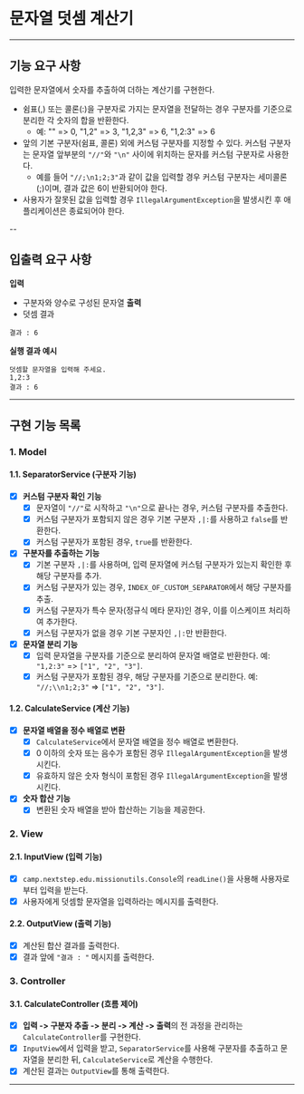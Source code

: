 # 문자열 덧셈 계산기

---
## 기능 요구 사항

입력한 문자열에서 숫자를 추출하여 더하는 계산기를 구현한다.

- 쉼표(,) 또는 콜론(:)을 구분자로 가지는 문자열을 전달하는 경우 구분자를 기준으로 분리한 각 숫자의 합을 반환한다.
    - 예: "" => 0, "1,2" => 3, "1,2,3" => 6, "1,2:3" => 6
- 앞의 기본 구분자(쉼표, 콜론) 외에 커스텀 구분자를 지정할 수 있다. 커스텀 구분자는 문자열 앞부분의 `"//"`와 `"\n"` 사이에 위치하는 문자를 커스텀 구분자로 사용한다.
    - 예를 들어 `"//;\n1;2;3"`과 같이 값을 입력할 경우 커스텀 구분자는 세미콜론(;)이며, 결과 값은 6이 반환되어야 한다.
- 사용자가 잘못된 값을 입력할 경우 `IllegalArgumentException`을 발생시킨 후 애플리케이션은 종료되어야 한다.

--
## 입출력 요구 사항

**입력**
- 구분자와 양수로 구성된 문자열
  **출력**
- 덧셈 결과
```
결과 : 6
```
**실행 결과 예시**
```
덧셈할 문자열을 입력해 주세요.
1,2:3
결과 : 6
```

---
## 구현 기능 목록

### 1. **Model**
#### 1.1. **SeparatorService (구분자 기능)**
- [x] **커스텀 구분자 확인 기능**
  - [x] 문자열이 `"//"`로 시작하고 `"\n"`으로 끝나는 경우, 커스텀 구분자를 추출한다.
  - [x] 커스텀 구분자가 포함되지 않은 경우 기본 구분자 `,|:`를 사용하고 `false`를 반환한다.
  - [x] 커스텀 구분자가 포함된 경우, `true`를 반환한다.

- [x] **구분자를 추출하는 기능**
  - [x] 기본 구분자 `,|:`를 사용하며, 입력 문자열에 커스텀 구분자가 있는지 확인한 후 해당 구분자를 추가.
  - [x] 커스텀 구분자가 있는 경우, `INDEX_OF_CUSTOM_SEPARATOR`에서 해당 구분자를 추출.
  - [x] 커스텀 구분자가 특수 문자(정규식 메타 문자)인 경우, 이를 이스케이프 처리하여 추가한다.
  - [x] 커스텀 구분자가 없을 경우 기본 구분자인 `,|:`만 반환한다.
  
- [x] **문자열 분리 기능**
  - [x] 입력 문자열을 구분자를 기준으로 분리하여 문자열 배열로 반환한다. 예: `"1,2:3"` => `["1", "2", "3"]`.
  - [x] 커스텀 구분자가 포함된 경우, 해당 구분자를 기준으로 분리한다. 예: `"//;\\n1;2;3"` => `["1", "2", "3"]`.

#### 1.2. **CalculateService (계산 기능)**
- [x] **문자열 배열을 정수 배열로 변환**
  - [x] `CalculateService`에서 문자열 배열을 정수 배열로 변환한다.
  - [x] 0 이하의 숫자 또는 음수가 포함된 경우 `IllegalArgumentException`을 발생시킨다.
  - [x] 유효하지 않은 숫자 형식이 포함된 경우 `IllegalArgumentException`을 발생시킨다.

- [x] **숫자 합산 기능**
  - [x] 변환된 숫자 배열을 받아 합산하는 기능을 제공한다.

### 2. **View**
#### 2.1. **InputView (입력 기능)**
- [x] `camp.nextstep.edu.missionutils.Console`의 `readLine()`을 사용해 사용자로부터 입력을 받는다.
- [x] 사용자에게 덧셈할 문자열을 입력하라는 메시지를 출력한다.

#### 2.2. **OutputView (출력 기능)**
- [x] 계산된 합산 결과를 출력한다.
- [x] 결과 앞에 `"결과 : "` 메시지를 출력한다.

### 3. **Controller**
#### 3.1. **CalculateController (흐름 제어)**
- [x] **입력 -> 구분자 추출 -> 분리 -> 계산 -> 출력**의 전 과정을 관리하는 `CalculateController`를 구현한다.
- [x] `InputView`에서 입력을 받고, `SeparatorService`를 사용해 구분자를 추출하고 문자열을 분리한 뒤, `CalculateService`로 계산을 수행한다.
- [x] 계산된 결과는 `OutputView`를 통해 출력한다.

---
